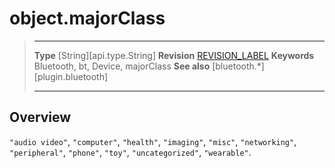 # object.majorClass

> --------------------- ------------------------------------------------------------------------------------------
> __Type__              [String][api.type.String]
> __Revision__          [REVISION_LABEL](REVISION_URL)
> __Keywords__          Bluetooth, bt, Device, majorClass
> __See also__          [bluetooth.*][plugin.bluetooth]
> --------------------- ------------------------------------------------------------------------------------------

## Overview

`"audio video"`, `"computer"`, `"health"`, `"imaging"`, `"misc"`, `"networking"`, `"peripheral"`, `"phone"`, `"toy"`, `"uncategorized"`, `"wearable"`. 